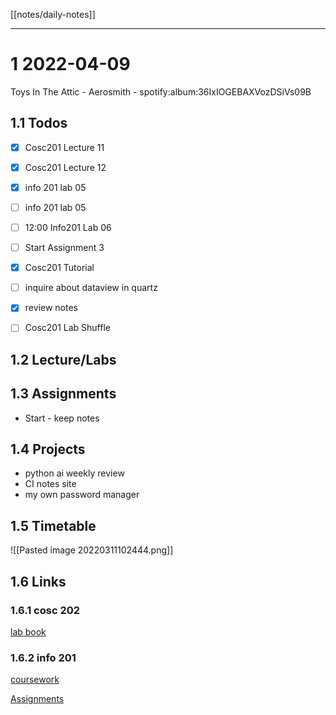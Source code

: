 [[notes/daily-notes]]

---

# 1 2022-04-09

Toys In The Attic - Aerosmith - spotify:album:36IxIOGEBAXVozDSiVs09B

## 1.1 Todos
- [x] Cosc201 Lecture 11
- [x] Cosc201 Lecture 12
- [x] info 201 lab 05
- [ ] info 201 lab 05
- [ ] 12:00 Info201 Lab 06
- [ ] Start Assignment 3
- [x] Cosc201 Tutorial
- [ ] inquire about dataview in quartz
- [x] review notes

- [ ] Cosc201 Lab Shuffle
## 1.2 Lecture/Labs



## 1.3 Assignments
- Start - keep notes

## 1.4 Projects
- python ai weekly review
- CI notes site
- my own password manager

## 1.5 Timetable

![[Pasted image 20220311102444.png]]

## 1.6 Links

### 1.6.1 cosc 202

[lab book](https://cosc202.cspages.otago.ac.nz/lab-book/COSC202LabBook.pdf)

### 1.6.2 info 201

[coursework](https://isgb.otago.ac.nz/infosci/INFO201/labs_release/raw/master/output/info201_labs.html#)

[Assignments](https://isgb.otago.ac.nz/info201/shared/assignments_release/raw/master/output/INFO201_Assignments.html)